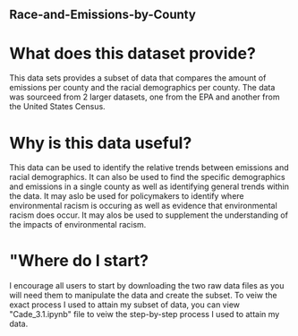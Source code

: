 ## Race-and-Emissions-by-County
# What does this dataset provide?
This data sets provides a subset of data that compares the amount of emissions per county and the racial demographics per county. The data was sourceed from 2 larger datasets, one from the EPA and another from the United States Census.
# Why is this data useful?
This data can be used to identify the relative trends between emissions and racial demographics. It can also be used to find the specific demographics and emissions in a single county as well as identifying general trends within the data. It may aslo be used for policymakers to identify where environmental racism is occuring as well as evidence that environmental racism does occur. It may alos be used to supplement the understanding of the impacts of environmental racism.
# "Where do I start?
I encourage all users to start by downloading the two raw data files as you will need them to manipulate the data and create the subset. To veiw the exact process I used to attain my subset of data, you can view "Cade_3.1.ipynb" file to veiw the step-by-step process I used to attain my data. 
